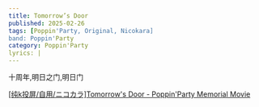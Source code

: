```yaml
---
title: Tomorrow’s Door
published: 2025-02-26
tags: [Poppin'Party, Original, Nicokara]
band: Poppin'Party
category: Poppin'Party
lyrics: |
---
```

十周年,明日之门,明日门

<summary>
    <a href="https://www.bilibili.com/video/BV1GejnzBEur/">
        [纯k投屏/自用/ニコカラ]Tomorrow's Door - Poppin'Party Memorial Movie
    </a>
</summary>
